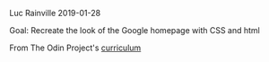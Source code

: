 Luc Rainville
2019-01-28

Goal: Recreate the look of the Google homepage with CSS and html

From The Odin Project's [curriculum](http://www.theodinproject.com/courses/web-development-101/lessons/html-css)